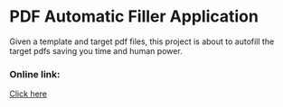 # PDF Automatic Filler Application
Given a template and target pdf files, this project is about to autofill the target pdfs saving you time and human power.

### Online link:

[Click here](https://afternoon-plateau-38675.herokuapp.com/)

